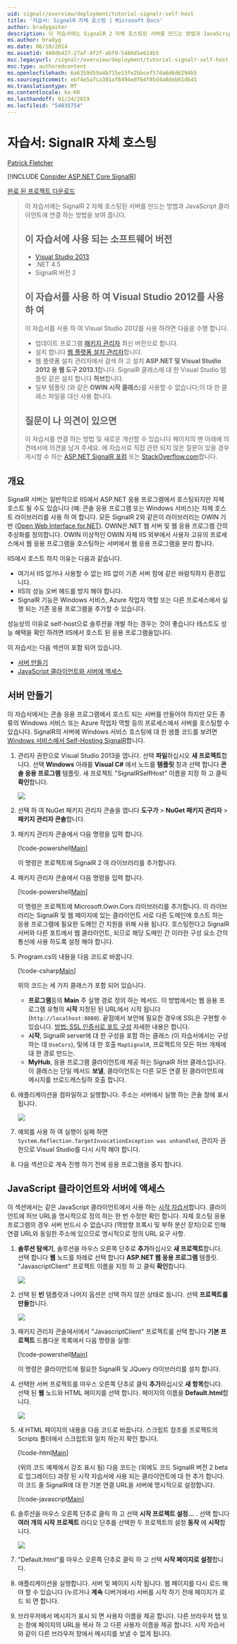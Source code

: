 ```yaml
---
uid: signalr/overview/deployment/tutorial-signalr-self-host
title: '자습서: SignalR 자체 호스팅 | Microsoft Docs'
author: bradygaster
description: 이 자습서에는 SignalR 2 자체 호스팅된 서버를 만드는 방법과 JavaScript 클라이언트에 연결 하는 방법을 보여 줍니다. 소프트웨어 버전 V 자습서에서 사용 하는 중...
ms.author: bradyg
ms.date: 06/10/2014
ms.assetid: 400db427-27af-4f2f-abf0-5486d5e024b5
msc.legacyurl: /signalr/overview/deployment/tutorial-signalr-self-host
msc.type: authoredcontent
ms.openlocfilehash: 6a6359d59a4b715e13fe2bbcef57da6d6d6294b5
ms.sourcegitcommit: ebf4e5a7ca301af8494edf64f85d4a8deb61d641
ms.translationtype: MT
ms.contentlocale: ko-KR
ms.lasthandoff: 01/24/2019
ms.locfileid: "54835754"
---
```

<a name="tutorial-signalr-self-host"></a>자습서: SignalR 자체 호스팅
====================
[Patrick Fletcher](https://github.com/pfletcher)

[!INCLUDE [Consider ASP.NET Core SignalR](~/includes/signalr/signalr-version-disambiguation.md)]

[완료 된 프로젝트 다운로드](http://code.msdn.microsoft.com/SignalR-Self-Host-Sample-6da0f383)

> 이 자습서에는 SignalR 2 자체 호스팅된 서버를 만드는 방법과 JavaScript 클라이언트에 연결 하는 방법을 보여 줍니다.
>
> ## <a name="software-versions-used-in-the-tutorial"></a>이 자습서에 사용 되는 소프트웨어 버전
>
>
> - [Visual Studio 2013](https://my.visualstudio.com/Downloads?q=visual%20studio%202013)
> - .NET 4.5
> - SignalR 버전 2
>
>
>
> ## <a name="using-visual-studio-2012-with-this-tutorial"></a>이 자습서를 사용 하 여 Visual Studio 2012를 사용 하 여
>
>
> 이 자습서를 사용 하 여 Visual Studio 2012를 사용 하려면 다음을 수행 합니다.
>
> - 업데이트 프로그램 [패키지 관리자](http://docs.nuget.org/docs/start-here/installing-nuget) 최신 버전으로 합니다.
> - 설치 합니다 [웹 플랫폼 설치 관리자](https://www.microsoft.com/web/downloads/platform.aspx)합니다.
> - 웹 플랫폼 설치 관리자에서 검색 하 고 설치 **ASP.NET 및 Visual Studio 2012 용 웹 도구 2013.1**합니다. SignalR 클래스에 대 한 Visual Studio 템플릿 같은 설치 합니다 **허브**합니다.
> - 일부 템플릿 (와 같은 **OWIN 시작 클래스**)를 사용할 수 없습니다;이 대 한 클래스 파일을 대신 사용 합니다.
>
>
> ## <a name="questions-and-comments"></a>질문이 나 의견이 있으면
>
> 이 자습서를 연결 하는 방법 및 새로운 개선할 수 있습니다 페이지의 맨 아래에 의견에서에 의견을 남겨 주세요. 에 자습서로 직접 관련 되지 않은 질문이 있을 경우 게시할 수 하는 [ASP.NET SignalR 포럼](https://forums.asp.net/1254.aspx/1?ASP+NET+SignalR) 또는 [StackOverflow.com](http://stackoverflow.com/)합니다.


## <a name="overview"></a>개요

SignalR 서버는 일반적으로 IIS에서 ASP.NET 응용 프로그램에서 호스팅되지만 자체 호스트 될 수도 있습니다 (예: 콘솔 응용 프로그램 또는 Windows 서비스)는 자체 호스트 라이브러리를 사용 하 여 합니다. 모든 SignalR 2와 같은이 라이브러리는 OWIN 기반 ([Open Web Interface for.NET](http://owin.org)). OWIN은.NET 웹 서버 및 웹 응용 프로그램 간의 추상화를 정의합니다. OWIN 이상적인 OWIN 자체 IIS 외부에서 사용자 고유의 프로세스에서 웹 응용 프로그램을 호스팅하는 서버에서 웹 응용 프로그램을 분리 합니다.

IIS에서 호스트 하지 이유는 다음과 같습니다.

- 여기서 IIS 없거나 사용할 수 없는 IIS 없이 기존 서버 팜에 같은 바람직하지 환경입니다.
- IIS의 성능 오버 헤드를 방지 해야 합니다.
- SignalR 기능은 Windows 서비스, Azure 작업자 역할 또는 다른 프로세스에서 실행 되는 기존 응용 프로그램을 추가할 수 있습니다.

성능상의 이유로 self-host으로 솔루션을 개발 하는 경우는 것이 좋습니다 테스트도 성능 혜택을 확인 하려면 IIS에서 호스트 된 응용 프로그램을입니다.

이 자습서는 다음 섹션이 포함 되어 있습니다.

- [서버 만들기](#server)
- [JavaScript 클라이언트와 서버에 액세스](#js)

<a id="server"></a>

## <a name="creating-the-server"></a>서버 만들기

이 자습서에서는 콘솔 응용 프로그램에서 호스트 되는 서버를 만들어야 하지만 모든 종류의 Windows 서비스 또는 Azure 작업자 역할 등의 프로세스에서 서버를 호스팅할 수 있습니다. SignalR의 서버에 Windows 서비스 호스팅에 대 한 샘플 코드를 보려면 [Windows 서비스에서 Self-Hosting SignalR](https://code.msdn.microsoft.com/SignalR-self-hosted-in-6ff7e6c3)합니다.

1. 관리자 권한으로 Visual Studio 2013을 엽니다. 선택 **파일**하십시오 **새 프로젝트**합니다. 선택 **Windows** 아래를 **Visual C#** 에서 노드를 **템플릿** 창과 선택 합니다 **콘솔 응용 프로그램** 템플릿. 새 프로젝트 "SignalRSelfHost" 이름을 지정 하 고 클릭 **확인**합니다.

    ![](tutorial-signalr-self-host/_static/image1.png)
2. 선택 하 여 NuGet 패키지 관리자 콘솔을 엽니다 **도구가** > **NuGet 패키지 관리자** > **패키지 관리자 콘솔**합니다.
3. 패키지 관리자 콘솔에서 다음 명령을 입력 합니다.

    [!code-powershell[Main](tutorial-signalr-self-host/samples/sample1.ps1)]

    이 명령은 프로젝트에 SignalR 2 여 라이브러리를 추가합니다.
4. 패키지 관리자 콘솔에서 다음 명령을 입력 합니다.

    [!code-powershell[Main](tutorial-signalr-self-host/samples/sample2.ps1)]

    이 명령은 프로젝트에 Microsoft.Owin.Cors 라이브러리를 추가합니다. 이 라이브러리는 SignalR 및 웹 페이지에 있는 클라이언트 서로 다른 도메인에 호스트 하는 응용 프로그램에 필요한 도메인 간 지원을 위해 사용 됩니다. 호스팅한다고 SignalR 서버와 다른 포트에서 웹 클라이언트, 되므로 해당 도메인 간 이러한 구성 요소 간의 통신에 사용 하도록 설정 해야 합니다.
5. Program.cs의 내용을 다음 코드로 바꿉니다.

    [!code-csharp[Main](tutorial-signalr-self-host/samples/sample3.cs)]

    위의 코드는 세 가지 클래스가 포함 되어 있습니다.

    - **프로그램**등의 **Main** 주 실행 경로 정의 하는 메서드. 이 방법에서는 웹 응용 프로그램 유형의 **시작** 지정된 된 URL에서 시작 됩니다 (`http://localhost:8080`). 끝점에서 보안에 필요한 경우에 SSL은 구현할 수 있습니다. [방법: SSL 인증서로 포트 구성](https://msdn.microsoft.com/library/ms733791.aspx) 자세한 내용은 합니다.
    - **시작**, SignalR server에 대 한 구성을 포함 하는 클래스 (이 자습서에서는 구성 하는 데 `UseCors`), 및에 대 한 호출 `MapSignalR`, 프로젝트의 모든 허브 개체에 대 한 경로 만드는.
    - **MyHub**, 응용 프로그램 클라이언트에 제공 하는 SignalR 허브 클래스입니다. 이 클래스는 단일 메서드 **보낼**, 클라이언트는 다른 모든 연결 된 클라이언트에 메시지를 브로드캐스팅하 호출 합니다.
6. 애플리케이션을 컴파일하고 실행합니다. 주소는 서버에서 실행 하는 콘솔 창에 표시 됩니다.

    ![](tutorial-signalr-self-host/_static/image2.png)
7. 예외를 사용 하 여 실행이 실패 하면 `System.Reflection.TargetInvocationException was unhandled`, 관리자 권한으로 Visual Studio를 다시 시작 해야 합니다.
8. 다음 섹션으로 계속 진행 하기 전에 응용 프로그램을 중지 합니다.

<a id="js"></a>

## <a name="accessing-the-server-with-a-javascript-client"></a>JavaScript 클라이언트와 서버에 액세스

이 섹션에서는 같은 JavaScript 클라이언트에서 사용 하는 [시작 자습서](../getting-started/tutorial-getting-started-with-signalr.md)합니다. 클라이언트에 허브 URL을 명시적으로 정의 하는 한 번 수정만 확인 합니다. 자체 호스팅 응용 프로그램의 경우 서버 반드시 수 없습니다 (역방향 프록시 및 부하 분산 장치)으로 인해 연결 URL와 동일한 주소에 있으므로 명시적으로 정의 URL 요구 사항.

1. **솔루션 탐색기**, 솔루션을 마우스 오른쪽 단추로 **추가**하십시오 **새 프로젝트**합니다. 선택 합니다 **웹** 노드를 차례로 선택 합니다 **ASP.NET 웹 응용 프로그램** 템플릿. "JavascriptClient" 프로젝트 이름을 지정 하 고 클릭 **확인**합니다.

    ![](tutorial-signalr-self-host/_static/image3.png)
2. 선택 된 **빈** 템플릿과 나머지 옵션은 선택 하지 않은 상태로 둡니다. 선택 **프로젝트를 만들**합니다.

    ![](tutorial-signalr-self-host/_static/image4.png)
3. 패키지 관리자 콘솔에서에서 "JavascriptClient" 프로젝트를 선택 합니다 **기본 프로젝트** 드롭다운 목록에서 다음 명령을 실행:

    [!code-powershell[Main](tutorial-signalr-self-host/samples/sample4.ps1)]

    이 명령은 클라이언트에 필요한 SignalR 및 JQuery 라이브러리를 설치 합니다.
4. 선택한 서버 프로젝트를 마우스 오른쪽 단추로 클릭 **추가**하십시오 **새 항목**합니다. 선택 된 **웹** 노드와 HTML 페이지를 선택 합니다. 페이지의 이름을 **Default.html**합니다.

    ![](tutorial-signalr-self-host/_static/image5.png)
5. 새 HTML 페이지의 내용을 다음 코드로 바꿉니다. 스크립트 참조를 프로젝트의 Scripts 폴더에서 스크립트와 일치 하는지 확인 합니다.

    [!code-html[Main](tutorial-signalr-self-host/samples/sample5.html?highlight=31-32)]

    (위의 코드 예제에서 강조 표시 됨) 다음 코드는 (외에도 코드 SignalR 버전 2 beta로 업그레이드) 과장 된 시작 자습서에 사용 되는 클라이언트에 대 한 추가 합니다. 이 코드 줄 SignalR에 대 한 기본 연결 URL을 서버에 명시적으로 설정합니다.

    [!code-javascript[Main](tutorial-signalr-self-host/samples/sample6.js)]
6. 솔루션을 마우스 오른쪽 단추로 클릭 하 고 선택 **시작 프로젝트 설정...** . 선택 합니다 **여러 개의 시작 프로젝트** 라디오 단추를 선택한 두 프로젝트의 설정 **동작** 에 **시작**합니다.

    ![](tutorial-signalr-self-host/_static/image6.png)
7. "Default.html"를 마우스 오른쪽 단추로 클릭 하 고 선택 **시작 페이지로 설정**합니다.
8. 애플리케이션을 실행합니다. 서버 및 페이지 시작 됩니다. 웹 페이지를 다시 로드 해야 할 수 있습니다 (누르거나 **계속** 디버거에서) 서버를 시작 하기 전에 페이지가 로드 되 면 합니다.
9. 브라우저에서 메시지가 표시 되 면 사용자 이름을 제공 합니다. 다른 브라우저 탭 또는 창에 페이지의 URL을 복사 하 고 다른 사용자 이름을 제공 합니다. 시작 자습서와 같이 다른 브라우저 창에서 메시지를 보낼 수 없게 됩니다.
